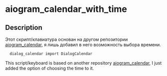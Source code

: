 # aiogram_calendar_with_time

## Description
Этот скрипт/клавиатура основан на другом репозитории [aiogram_calendar](https://github.com/noXplode/aiogram_calendar), я лишь добавил в него возможность выбора времени.
```
  dialog_calendar import DialogCalendar
 ```
This script/keyboard is based on another repository [aiogram_calendar](https://github.com/noXplode/aiogram_calendar), I just added the option of choosing the time to it.
